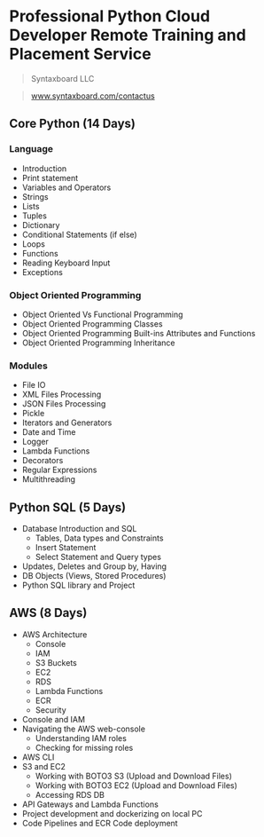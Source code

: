 # Professional Python Cloud Developer Remote Training and Placement Service

> Syntaxboard LLC

> www.syntaxboard.com/contactus

## Core Python (14 Days)
### Language
* Introduction 
* Print statement
* Variables and Operators
* Strings
* Lists
* Tuples
* Dictionary
* Conditional Statements (if else)
* Loops
* Functions
* Reading Keyboard Input
* Exceptions
### Object Oriented Programming
* Object Oriented Vs Functional Programming 
* Object Oriented Programming Classes
* Object Oriented Programming Built-ins Attributes and Functions
* Object Oriented Programming Inheritance
### Modules
* File IO
* XML Files Processing
* JSON Files Processing
* Pickle
* Iterators and Generators
* Date and Time
* Logger
* Lambda Functions
* Decorators
* Regular Expressions
* Multithreading

## Python SQL (5 Days)
* Database Introduction and SQL
    * Tables, Data types and Constraints
    * Insert Statement
    * Select Statement and Query types
* Updates, Deletes and Group by, Having
* DB Objects (Views, Stored Procedures)
* Python SQL library and Project

## AWS (8 Days)
* AWS Architecture
  * Console
  * IAM
  * S3 Buckets
  * EC2
  * RDS
  * Lambda Functions
  * ECR
  * Security
* Console and IAM
* Navigating the AWS web-console
  * Understanding  IAM roles
  * Checking for missing roles
* AWS CLI
* S3 and EC2
  * Working with BOTO3 S3 (Upload and Download Files)
  * Working with BOTO3 EC2 (Upload and Download Files)
  * Accessing RDS DB
* API Gateways and Lambda Functions
* Project development and dockerizing on local PC
* Code Pipelines and ECR Code deployment
